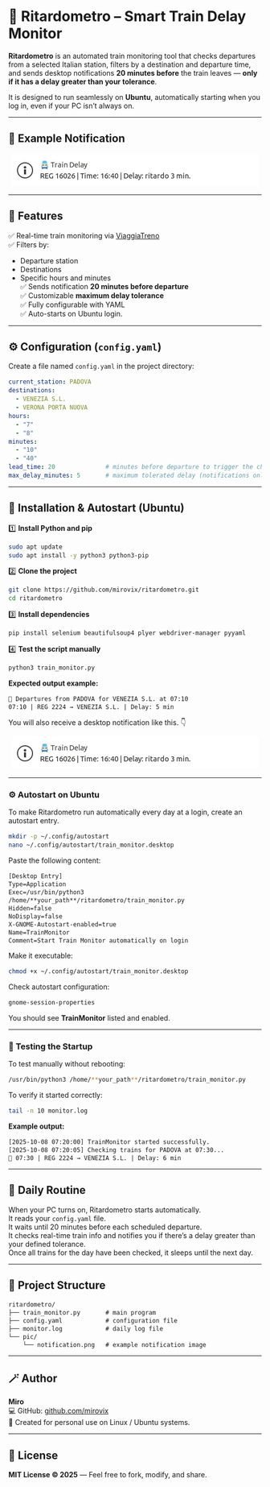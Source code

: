 # 🚆 Ritardometro – Smart Train Delay Monitor

**Ritardometro** is an automated train monitoring tool that checks departures from a selected Italian station, filters by a destination and departure time, and sends desktop notifications **20 minutes before** the train leaves — **only if it has a delay greater than your tolerance**.

It is designed to run seamlessly on **Ubuntu**, automatically starting when you log in, even if your PC isn’t always on.

---

## 📸 Example Notification

<p align="center">
  <img src="pic/notification.png" alt="Train Delay Notification" width="491"/>
</p>

---

## 🧠 Features

✅ Real-time train monitoring via [ViaggiaTreno](http://www.viaggiatreno.it/)  
✅ Filters by:
- Departure station
- Destinations
- Specific hours and minutes  
  ✅ Sends notification **20 minutes before departure**  
  ✅ Customizable **maximum delay tolerance**  
  ✅ Fully configurable with YAML  
  ✅ Auto-starts on Ubuntu login.

---

## ⚙️ Configuration (`config.yaml`)

Create a file named `config.yaml` in the project directory:

```yaml
current_station: PADOVA
destinations:
  - VENEZIA S.L.
  - VERONA PORTA NUOVA
hours:
  - "7"
  - "8"
minutes:
  - "10"
  - "40"
lead_time: 20              # minutes before departure to trigger the check
max_delay_minutes: 5       # maximum tolerated delay (notifications only for > 5 min)
```

---

## 🧩 Installation & Autostart (Ubuntu)

1️⃣ **Install Python and pip**
```bash
sudo apt update
sudo apt install -y python3 python3-pip
```

2️⃣ **Clone the project**
```bash
git clone https://github.com/mirovix/ritardometro.git
cd ritardometro
```

3️⃣ **Install dependencies**
```bash
pip install selenium beautifulsoup4 plyer webdriver-manager pyyaml
```

4️⃣ **Test the script manually**
```bash
python3 train_monitor.py
```

**Expected output example:**
```
🚆 Departures from PADOVA for VENEZIA S.L. at 07:10
07:10 | REG 2224 → VENEZIA S.L. | Delay: 5 min
```

You will also receive a desktop notification like this. 👇

<p align="center"><img src="pic/notification.png" alt="Train Notification Example" width="491"/></p>

---

### ⚙️ Autostart on Ubuntu

To make Ritardometro run automatically every day at a login, create an autostart entry.

```bash
mkdir -p ~/.config/autostart
nano ~/.config/autostart/train_monitor.desktop
```

Paste the following content:
```
[Desktop Entry]
Type=Application
Exec=/usr/bin/python3 /home/**your_path**/ritardometro/train_monitor.py
Hidden=false
NoDisplay=false
X-GNOME-Autostart-enabled=true
Name=TrainMonitor
Comment=Start Train Monitor automatically on login
```

Make it executable:
```bash
chmod +x ~/.config/autostart/train_monitor.desktop
```

Check autostart configuration:
```bash
gnome-session-properties
```

You should see **TrainMonitor** listed and enabled.

---

### 🧪 Testing the Startup

To test manually without rebooting:
```bash
/usr/bin/python3 /home/**your_path**/ritardometro/train_monitor.py
```

To verify it started correctly:
```bash
tail -n 10 monitor.log
```

**Example output:**
```
[2025-10-08 07:20:00] TrainMonitor started successfully.
[2025-10-08 07:20:05] Checking trains for PADOVA at 07:30...
🚆 07:30 | REG 2224 → VENEZIA S.L. | Delay: 6 min
```

---

## 📅 Daily Routine

When your PC turns on, Ritardometro starts automatically.  
It reads your `config.yaml` file.  
It waits until 20 minutes before each scheduled departure.  
It checks real-time train info and notifies you if there’s a delay greater than your defined tolerance.  
Once all trains for the day have been checked, it sleeps until the next day.

---

## 🧰 Project Structure

```
ritardometro/
├── train_monitor.py       # main program
├── config.yaml            # configuration file
├── monitor.log            # daily log file
└── pic/
    └── notification.png   # example notification image
```

---

## 🪄 Author

**Miro**  
💻 GitHub: [github.com/mirovix](https://github.com/mirovix)  
🚆 Created for personal use on Linux / Ubuntu systems.

---

## 🧾 License

**MIT License © 2025** — Feel free to fork, modify, and share.
